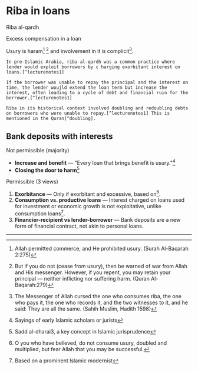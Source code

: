 # Riba in loans

Riba al-qardh

Excess compensation in a loan

Usury is haram[^1] [^2] and involvement in it is complicit[^3].

~~~admonish note title="Pre-Islamic Arabic"
In pre-Islamic Arabia, riba al-qardh was a common practice where lender would exploit borrowers by c harging exorbitant interest on loans.[^lecturenotes1]

If the borrower was unable to repay the principal and the interest on time, the lender woujld extend the loan term but increase the interest, often leading to a cycle of debt and financial ruin for the borrower.[^lecturenotes1]

Riba in its historical context involved doubling and redoubling debts on borrowers who were unable to repay.[^lecturenotes1] This is mentioned in the Quran[^doubling].
~~~

## Bank deposits with interests

Not permissible (majority)
* **Increase and benefit** — "Every loan that brings benefit is usury."[^benefit]
* **Closing the door to harm**[^blocking]

Permissible (3 views)
1. **Exorbitance** — Only if exorbitant and excessive, based on[^doubling].
2. **Consumption vs. productive loans** — Interest charged on loans used for investment or economic growth is not exploitative, unlike consumption loans[^consumption].
3. **Financier-recipient vs lender-borrower** — Bank deposits are a new form of financial contract, not akin to personal loans. 

---

[^1]: Allah permitted commerce, and He prohibited usury. (Surah Al-Baqarah 2:275)

[^2]: But if you do not (cease from usury), then be warned of war from Allah and His messenger. However, if you repent, you may retain your principal — neither inflicting nor suffering harm. (Quran Al-Baqarah:279)

[^3]: The Messenger of Allah cursed the one who consumes riba, the one who pays it, the one who records it, and the two witnesses to it, and he said: They are all the same. (Sahih Muslim, Hadith 1598)

[^lecturenotes1]: Based on lecture notes.

[^doubling]: O you who have believed, do not consume usury, doubled and multiplied, but fear Allah that you may be successful.

[^benefit]: Sayings of early Islamic scholars or jurists

[^blocking]: Sadd al-dharai3, a key concept in Islamic jurisprudence

[^consumption]: Based on a prominent Islamic modernist

